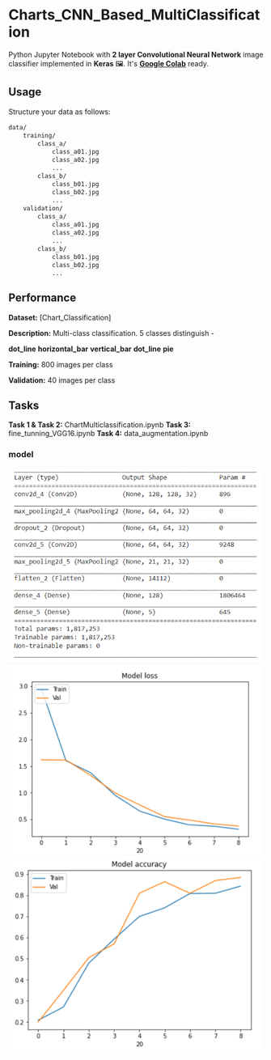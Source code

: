 # Charts_CNN_Based_MultiClassification

Python Jupyter Notebook with **2 layer Convolutional Neural Network** image classifier implemented in **Keras** 🖼️. It's **[Google Colab](https://colab.research.google.com/)** ready.

## Usage

Structure your data as follows:

	data/
		training/
			class_a/
				class_a01.jpg
				class_a02.jpg
				...
			class_b/
				class_b01.jpg
				class_b02.jpg
				...
		validation/
			class_a/
				class_a01.jpg
				class_a02.jpg
				...
			class_b/
				class_b01.jpg
				class_b02.jpg
				...

## Performance

**Dataset:** [Chart_Classification]

**Description:** Multi-class classification. 5 classes distinguish - 
    
**dot_line**  **horizontal_bar** **vertical_bar** **dot_line** **pie**

**Training:**  800 images per class

**Validation:** 40 images per class


## Tasks

**Task 1 & Task 2:** ChartMulticlassification.ipynb
**Task 3:** fine_tunning_VGG16.ipynb
**Task 4:** data_augmentation.ipynb

### model

<img src="model and plots/model.png" width="500">

<br>

<img src="model and plots/model loss.png" width="500">

<br>

<img src ="model and plots/model accuracy.png" width="500">





